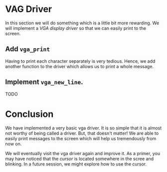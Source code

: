 # VAG Driver
In this section we will do something which is a little bit more rewarding. We will
implement a _VGA display driver_ so that we can easily print to the screen.


## Add `vga_print`
Having to print each character separately is very tedious. Hence, we add another function
to the driver which allows us to print a whole message.

## Implement `vga_new_line`.
TODO

# Conclusion
We have implemented a very basic vga driver. It is so simple that it is almost not worthy
of being called a driver. But, that doesn't matter! We are able to easily print messages
to the screen which will help us tremendously from now on.

We will eventually visit the vga driver again and improve it. As a primer, you may have
noticed that the _cursor_ is located somewhere in the scree and blinking. In a future
session, we might explore how to use the cursor.

